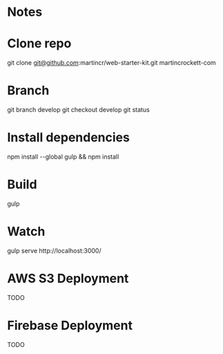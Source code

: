 # Notes

Clone repo
==========
git clone git@github.com:martincr/web-starter-kit.git martincrockett-com

Branch
======
git branch develop
git checkout develop
git status

Install dependencies
====================
npm install --global gulp && npm install

Build
=====
gulp

Watch
=====
gulp serve
http://localhost:3000/

AWS S3 Deployment
=================
TODO

Firebase Deployment
===================
TODO

